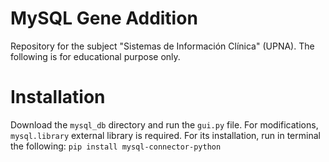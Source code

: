 # MySQL Gene Addition
Repository for the subject "Sistemas de Información Clínica" (UPNA). The following is for educational purpose only.

# Installation
Download the `mysql_db` directory and run the `gui.py` file. For modifications, `mysql.library` external library is required. For its installation, run in terminal the following:
`pip install mysql-connector-python`


